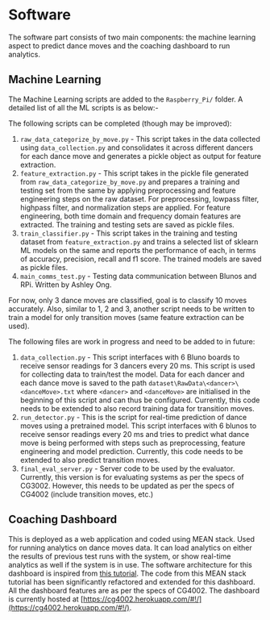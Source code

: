 # Software

The software part consists of two main components: the machine learning aspect to predict dance moves and the coaching dashboard to run analytics.  

## Machine Learning

The Machine Learning scripts are added to the `Raspberry_Pi/` folder. A detailed list of all the ML scripts is as below:-  
  
The following scripts can be completed (though may be improved):  

1. `raw_data_categorize_by_move.py` - This script takes in the data collected using `data_collection.py` and consolidates it across different dancers for each dance move and generates a pickle object as output for feature extraction.
2. `feature_extraction.py` - This script takes in the pickle file generated from `raw_data_categorize_by_move.py` and prepares a training and testing set from the same by applying preprocessing and feature engineering steps on the raw dataset. For preprocessing, lowpass filter, highpass filter, and normalization steps are applied. For feature engineering, both time domain and frequency domain features are extracted. The training and testing sets are saved as pickle files.
3. `train_classifier.py` - This script takes in the training and testing dataset from `feature_extraction.py` and trains a selected list of sklearn ML models on the same and reports the performance of each, in terms of accuracy, precision, recall and f1 score. The trained models are saved as pickle files.
4. `main_comms_test.py` - Testing data communication between Blunos and RPi. Written by Ashley Ong.

For now, only 3 dance moves are classified, goal is to classify 10 moves accurately. Also, similar to 1, 2 and 3, another script needs to be written to train a model for only transition moves (same feature extraction can be used).  

The following files are work in progress and need to be added to in future:  
1. `data_collection.py` - This script interfaces with 6 Bluno boards to receive sensor readings for 3 dancers every 20 ms. This script is used for collecting data to train/test the model. Data for each dancer and each dance move is saved to the path `dataset\RawData\<dancer>\<danceMove>.txt` where `<dancer>` and `<danceMove>` are initialised in the beginning of this script and can thus be configured. Currently, this code needs to be extended to also record training data for transition moves.
2. `run_detector.py` - This is the script for real-time prediction of dance moves using a pretrained model. This script interfaces with 6 blunos to receive sensor readings every 20 ms and tries to predict what dance move is being performed with steps such as preprocessing, feature engineering and model prediction. Currently, this code needs to be extended to also predict transition moves.
3. `final_eval_server.py` - Server code to be used by the evaluator. Currently, this version is for evaluating systems as per the specs of CG3002. However, this needs to be updated as per the specs of CG4002 (include transition moves, etc.)

## Coaching Dashboard

This is deployed as a web application and coded using MEAN stack. Used for running analytics on dance moves data. It can load analytics on either the results of previous test runs with the system, or show real-time analytics as well if the system is in use. The software architecture for this dashboard is inspired from [this tutorial](https://www.codeproject.com/Articles/1169143/Creating-Contact-Manager-App-with-MEAN-Stack). The code from this MEAN stack tutorial has been significantly refactored and extended for this dashboard. All the dashboard features are as per the specs of CG4002. The dashboard is currently hosted at [https://cg4002.herokuapp.com/#!/](https://cg4002.herokuapp.com/#!/).
